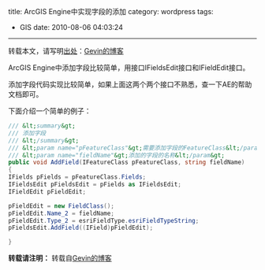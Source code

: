 title: ArcGIS Engine中实现字段的添加
category: wordpress
tags:
- GIS
date: 2010-08-06 04:03:24
---

转载本文，请写明[出处](http://blog.igevin.info/archives/151)：[Gevin的博客](http://blog.igevin.info)

ArcGIS Engine中添加字段比较简单，用接口IFieldsEdit接口和IFieldEdit接口。

添加字段代码实现比较简单，如果上面这两个两个接口不熟悉，查一下AE的帮助文档即可。

下面介绍一个简单的例子：


```csharp
/// &lt;summary&gt;
/// 添加字段
/// &lt;/summary&gt;
/// &lt;param name="pFeatureClass"&gt;需要添加字段的FeatureClass&lt;/param&gt;
/// &lt;param name="fieldName"&gt;添加的字段的名称&lt;/param&gt;
public void AddField(IFeatureClass pFeatureClass, string fieldName)
{
IFields pFields = pFeatureClass.Fields;
IFieldsEdit pFieldsEdit = pFields as IFieldsEdit;
IFieldEdit pFieldEdit;

pFieldEdit = new FieldClass();
pFieldEdit.Name_2 = fieldName;
pFieldEdit.Type_2 = esriFieldType.esriFieldTypeString;
pFieldsEdit.AddField((IField)pFieldEdit);

}
```

**转载请注明：** 转载自[Gevin的博客](http://blog.igevin.info/)

